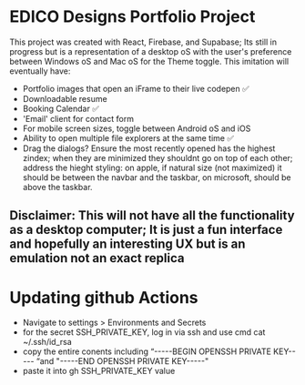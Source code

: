 # EDICO Designs Portfolio Project

This project was created with React, Firebase, and Supabase; Its still in progress but is a representation of a desktop oS with the user's preference between Windows oS and Mac oS for the Theme toggle. This imitation will eventually have:

- Portfolio images that open an iFrame to their live codepen ✅
- Downloadable resume
- Booking Calendar ✅
- 'Email' client for contact form
- For mobile screen sizes, toggle between Android oS and iOS
- Ability to open multiple file explorers at the same time ✅
- Drag the dialogs? Ensure the most recently opened has the highest zindex; when they are minimized they shouldnt go on top of each other; address the hieght styling: on apple, if natural size (not maximized) it should be between the navbar and the taskbar, on microsoft, should be above the taskbar.

## Disclaimer: This will not have all the functionality as a desktop computer; It is just a fun interface and hopefully an interesting UX but is an emulation not an exact replica

# Updating github Actions

- Navigate to settings > Environments and Secrets
- for the secret SSH_PRIVATE_KEY, log in via ssh and use cmd cat ~/.ssh/id_rsa
- copy the entire conents including “-----BEGIN OPENSSH PRIVATE KEY----- “and "-----END OPENSSH PRIVATE KEY-----"
- paste it into gh SSH_PRIVATE_KEY value
